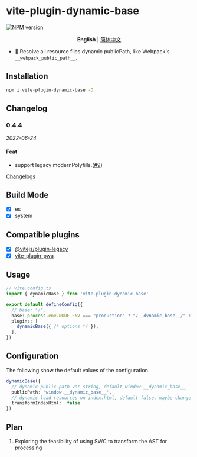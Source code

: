 # vite-plugin-dynamic-base

[![NPM version](https://img.shields.io/npm/v/vite-plugin-dynamic-base?color=a1b858&label=)](https://www.npmjs.com/package/vite-plugin-dynamic-base)

<p align='center'>
<b>English</b> | <a href="https://github.com/chenxch/vite-plugin-dynamic-base/blob/main/README.zh-CN.md">简体中文</a>
</p>

- 🦾 Resolve all resource files dynamic publicPath, like Webpack's `__webpack_public_path__`.


## Installation

```bash
npm i vite-plugin-dynamic-base -D
```


## Changelog

### 0.4.4

_2022-06-24_
#### Feat

- support legacy modernPolyfills.([#9](https://github.com/chenxch/vite-plugin-dynamic-base/issues/9))


[Changelogs](./CHANGELOG.md)


## Build Mode

- [x] es
- [x] system

## Compatible plugins

- [x] [@vitejs/plugin-legacy](https://www.npmjs.com/package/@vitejs/plugin-legacy)
- [x] [vite-plugin-pwa](https://www.npmjs.com/package/vite-plugin-pwa)

## Usage

```ts
// vite.config.ts
import { dynamicBase } from 'vite-plugin-dynamic-base'

export default defineConfig({
  // base: "/",
  base: process.env.NODE_ENV === "production" ? "/__dynamic_base__/" : "/",
  plugins: [
    dynamicBase({ /* options */ }),
  ],
})
```

## Configuration

The following show the default values of the configuration

```ts
dynamicBase({
  // dynamic public path var string, default window.__dynamic_base__
  publicPath: 'window.__dynamic_base__',
  // dynamic load resources on index.html, default false. maybe change default true
  transformIndexHtml:  false
})
```

## Plan

1. Exploring the feasibility of using SWC to transform the AST for processing